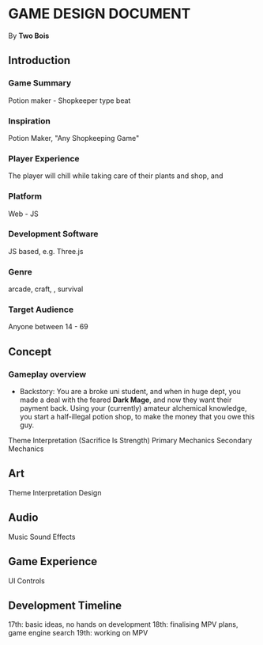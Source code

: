 # GAME DESIGN DOCUMENT

By **Two Bois**

## Introduction

### Game Summary

Potion maker - Shopkeeper type beat

### Inspiration

Potion Maker, "Any Shopkeeping Game"

### Player Experience

The player will chill while taking care of their plants and shop, and 

### Platform

Web - JS

### Development Software

JS based, e.g. Three.js

### Genre

arcade, craft, , survival

### Target Audience

Anyone between 14 - 69

## Concept

### Gameplay overview

- Backstory: You are a broke uni student, and when in huge dept, you made a deal with the feared **Dark Mage**, and now they want their payment back. Using your (currently) amateur alchemical knowledge, you start a half-illegal potion shop, to make the money that you owe this guy. 


Theme Interpretation (Sacrifice Is Strength)
Primary Mechanics
Secondary Mechanics
## Art
Theme Interpretation
Design
## Audio
Music
Sound Effects
## Game Experience
UI
Controls
## Development Timeline

17th: basic ideas, no hands on development
18th: finalising MPV plans, game engine search
19th: working on MPV